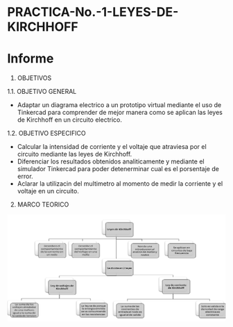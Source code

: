 # PRACTICA-No.-1-LEYES-DE-KIRCHHOFF
# Informe 


1. OBJETIVOS 

1.1. OBJETIVO GENERAL

- Adaptar un  diagrama electrico a un prototipo virtual mediante el uso de Tinkercad para comprender de mejor manera como se aplican las leyes de Kirchhoff en un circuito electrico.

 1.2. OBJETIVO ESPECIFICO

- Calcular la intensidad de corriente y el voltaje que atraviesa por el circuito mediante las leyes de Kirchhoff.
- Diferenciar los resultados obtenidos analiticamente y mediante el simulador Tinkercad para poder detenerminar cual es el porsentaje de error.
- Aclarar la utilizacin del multimetro al momento de medir la corriente y el voltaje en un circuito.

2. MARCO TEORICO

![.](KIRCHHOFF.png)
